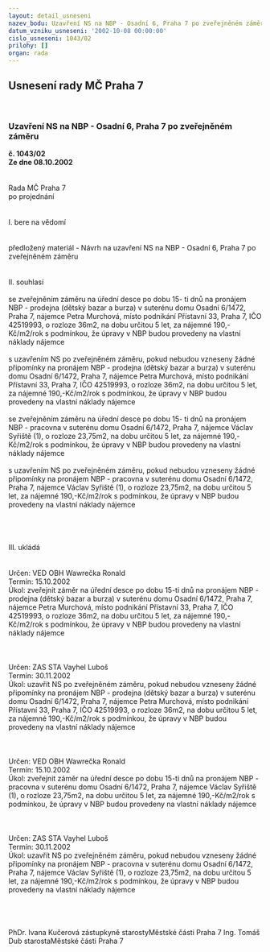 ```yaml
---
layout: detail_usneseni
nazev_bodu: Uzavření NS na NBP - Osadní 6, Praha 7 po zveřejněném záměru
datum_vzniku_usneseni: '2002-10-08 00:00:00'
cislo_usneseni: 1043/02
prilohy: []
organ: rada
---
```

<div id="ucUsn_pList" class="usn">
	<span><h2>Usnesení rady MČ Praha 7 </h2>
<br></span><div class="standBody">
<span><h3>Uzavření NS na NBP - Osadní 6, Praha 7 po zveřejněném záměru</h3></span><div class="center">
		<strong>č. 1043/02</strong><br>
	</div>
<div class="center">
		<strong>Ze dne 08.10.2002</strong><br><br>
	</div>
<br>Rada MČ Praha 7<br>po projednání<br><br><br>I.	bere na vědomí<br><br> <br>předložený materiál - Návrh na uzavření NS na NBP - Osadní 6, Praha 7 po zveřejněném záměru  <br><br><br>II.	souhlasí <br><br>se zveřejněním záměru na úřední desce po dobu 15- ti dnů na pronájem NBP - prodejna (dětský bazar a burza) v suterénu domu Osadní 6/1472, Praha 7, nájemce Petra Murchová, místo podnikání Přístavní 33, Praha 7, IČO 42519993, o rozloze 36m2, na dobu určitou 5 let, za nájemné 190,-Kč/m2/rok s podmínkou, že úpravy v NBP budou provedeny na vlastní náklady nájemce<br><br>s uzavřením NS po zveřejněném záměru, pokud nebudou vzneseny žádné připomínky na pronájem NBP - prodejna (dětský bazar a burza) v suterénu domu Osadní 6/1472, Praha 7, nájemce Petra Murchová, místo podnikání Přístavní 33, Praha 7, IČO 42519993, o rozloze 36m2, na dobu určitou 5 let, za nájemné 190,-Kč/m2/rok s podmínkou, že úpravy v NBP budou provedeny na vlastní náklady nájemce<br><br>se zveřejněním záměru na úřední desce po dobu 15- ti dnů na pronájem NBP - pracovna v suterénu domu Osadní 6/1472, Praha 7, nájemce Václav Syřiště (1), o rozloze 23,75m2, na dobu určitou 5 let, za nájemné 190,-Kč/m2/rok s podmínkou, že úpravy v NBP budou provedeny na vlastní náklady nájemce<br><br>s uzavřením NS po zveřejněném záměru, pokud nebudou vzneseny žádné připomínky na pronájem NBP - pracovna v suterénu domu Osadní 6/1472, Praha 7, nájemce Václav Syřiště (1), o rozloze 23,75m2, na dobu určitou 5 let, za nájemné 190,-Kč/m2/rok s podmínkou, že úpravy v NBP budou provedeny na vlastní náklady nájemce<br><br><br><br><br>III.	ukládá <br><br> <br>Určen:	VED OBH Wawrečka Ronald<br>Termín: 15.10.2002<br>Úkol:	zveřejnit záměr na úřední desce po dobu 15-ti dnů na pronájem NBP - prodejna (dětský bazar a burza) v suterénu domu Osadní 6/1472, Praha 7, nájemce Petra Murchová, místo podnikání Přístavní 33, Praha 7, IČO 42519993, o rozloze 36m2, na dobu určitou 5 let, za nájemné 190,-Kč/m2/rok s podmínkou, že úpravy v NBP budou provedeny na vlastní náklady nájemce<br> <br><br> <br>Určen:	ZAS STA Vayhel Luboš<br>Termín: 30.11.2002<br>Úkol:	uzavřít NS po zveřejněném záměru, pokud nebudou vzneseny žádné připomínky na pronájem NBP - prodejna (dětský bazar a burza) v suterénu domu Osadní 6/1472, Praha 7, nájemce Petra Murchová, místo podnikání Přístavní 33, Praha 7, IČO 42519993, o rozloze 36m2, na dobu určitou 5 let, za nájemné 190,-Kč/m2/rok s podmínkou, že úpravy v NBP budou provedeny na vlastní náklady nájemce<br> <br><br> <br>Určen:	VED OBH Wawrečka Ronald<br>Termín: 15.10.2002<br>Úkol:	zveřejnit záměr na úřední desce po dobu 15-ti dnů na pronájem NBP - pracovna v suterénu domu Osadní 6/1472, Praha 7, nájemce Václav Syřiště (1), o rozloze 23,75m2, na dobu určitou 5 let, za nájemné 190,-Kč/m2/rok s podmínkou, že úpravy v NBP budou provedeny na vlastní náklady nájemce<br> <br><br> <br>Určen:	ZAS STA Vayhel Luboš<br>Termín: 30.11.2002<br>Úkol:	uzavřít NS po zveřejněném záměru, pokud nebudou vzneseny žádné připomínky na pronájem NBP - pracovna v suterénu domu Osadní 6/1472, Praha 7, nájemce Václav Syřiště (1), o rozloze 23,75m2, na dobu určitou 5 let, za nájemné 190,-Kč/m2/rok s podmínkou, že úpravy v NBP budou provedeny na vlastní náklady nájemce<br> <br><br> <br>	<br>PhDr. Ivana Kučerová zástupkyně starostyMěstské části Praha 7	Ing. Tomáš Dub starostaMěstské části Praha 7<br>	<br><br>
</div>
</div>